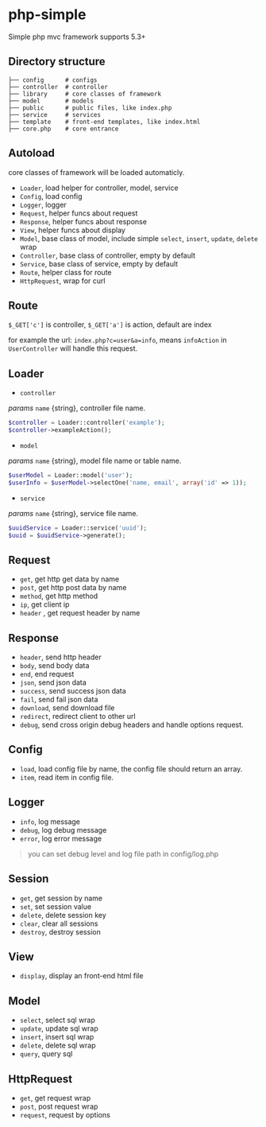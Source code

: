 # php-simple

Simple php mvc framework supports 5.3+

## Directory structure

```
├── config      # configs
├── controller  # controller
├── library     # core classes of framework
├── model       # models
├── public      # public files, like index.php
├── service     # services
├── template    # front-end templates, like index.html
├── core.php    # core entrance

```

## Autoload

core classes of framework will be loaded automaticly.

- `Loader`, load helper for controller, model, service
- `Config`, load config
- `Logger`, logger
- `Request`, helper funcs about request
- `Response`, helper funcs about response
- `View`, helper funcs about display
- `Model`, base class of model, include simple  `select`, `insert`, `update`, `delete` wrap
- `Controller`, base class of controller, empty by default
- `Service`, base class of service, empty by default
- `Route`, helper class for route
- `HttpRequest`, wrap for curl

## Route

`$_GET['c']` is controller, `$_GET['a']` is action, default are index

for example the url: `index.php?c=user&a=info`, means `infoAction` in `UserController` will handle this request.

## Loader

- `controller`

*params* `name` {string}, controller file name.

```php
$controller = Loader::controller('example');
$controller->exampleAction();
```

- `model`

*params* `name` {string}, model file name or table name.

```php
$userModel = Loader::model('user');
$userInfo = $userModel->selectOne('name, email', array('id' => 1));
```

- `service`

*params* `name` {string}, service file name.

```php
$uuidService = Loader::service('uuid');
$uuid = $uuidService->generate();
```

## Request

- `get`, get http get data by name
- `post`, get http post data by name
- `method`, get http method
- `ip`, get client ip
- `header` , get request header by name

## Response

- `header`, send http header
- `body`, send body data
- `end`, end request
- `json`, send json data
- `success`, send success json data
- `fail`, send fail json data
- `download`, send download file
- `redirect`, redirect client to other url
- `debug`, send cross origin debug headers and handle options request.

## Config

- `load`, load config file by name, the config file should return an array.
- `item`, read item in config file.

## Logger

- `info`, log message
- `debug`, log debug message
- `error`, log error message

> you can set debug level and log file path in config/log.php

## Session

- `get`, get session by name
- `set`, set session value
- `delete`, delete session key
- `clear`, clear all sessions
- `destroy`, destroy session

## View

- `display`, display an front-end html file

## Model

- `select`, select sql wrap
- `update`, update sql wrap
- `insert`, insert sql wrap
- `delete`, delete sql wrap
- `query`, query sql

## HttpRequest

- `get`, get request wrap
- `post`, post request wrap
- `request`, request by options
